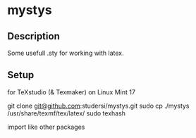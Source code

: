 mystys
======

Description
-----------
Some usefull .sty for working with latex.

Setup
-----
for TeXstudio (& Texmaker) on Linux Mint 17

git clone git@github.com:studersi/mystys.git
sudo cp ./mystys /usr/share/texmf/tex/latex/
sudo texhash

import like other packages